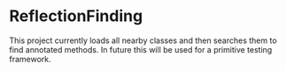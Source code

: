 # ReflectionFinding
This project currently loads all nearby classes and then searches them to find annotated methods.
In future this will be used for a primitive testing framework.
